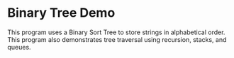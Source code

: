 # Binary Tree Demo

This program uses a Binary Sort Tree to store strings in alphabetical order. This program also demonstrates tree traversal using recursion, stacks, and queues.
